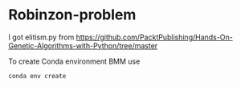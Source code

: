# Robinzon-problem

I got elitism.py from https://github.com/PacktPublishing/Hands-On-Genetic-Algorithms-with-Python/tree/master

To create Conda environment BMM use

```
conda env create
```
